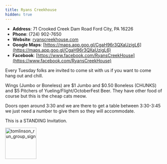 ```yaml
---
title: Ryans Creekhouse
hidden: true
---
```



- **Address**: 71 Crooked Creek Dam Road
  Ford City, PA 16226
- **Phone**: (724) 902-7650
- **Website**: [ryanscreekhouse.com](https://www.ryanscreekhouse.com)
- **Google Maps**: [https://maps.app.goo.gl/CgaH96r3QXaUzigL6](https://maps.app.goo.gl/CgaH96r3QXaUzigL6)
- **Facebook**: [https://www.facebook.com/RyansCreekHouse](https://www.facebook.com/RyansCreekHouse)

Every Tuesday  folks are invited to come sit with us if you want to come hang out and chill.

 Wings (Jumbo or Boneless) are $1 Jumbo and $0.50 Boneless (CHUNKS) and $5 Pitchers of Yueling/Flight/OctoberFest Beer.  They have other food of course but this is the cheap cats meow.

Doors open around 3:30 and we are there to get a table between 3:30-3:45 we just need a number to give them so they will accommodate.

This is a STANDING Invitation.

<img src="/images/logos/ryans_creek_house.jpg" alt="tomlinson_run_group_sign" style="height:100px;">

